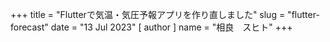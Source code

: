 +++
title = "Flutterで気温・気圧予報アプリを作り直しました"
slug = "flutter-forecast"
date = "13 Jul 2023"
[ author ]
name = "相良　スヒト"
+++

